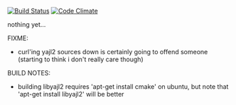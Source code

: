 
[![Build Status](https://travis-ci.org/lamont-granquist/ffi-yajl.png)](https://travis-ci.org/lamont-granquist/ffi-yajl)  [![Code Climate](https://codeclimate.com/github/lamont-granquist/ffi-yajl.png)](https://codeclimate.com/github/lamont-granquist/ffi-yajl)

nothing yet...


FIXME:
  * curl'ing yajl2 sources down is certainly going to offend someone
    (starting to think i don't really care though)

BUILD NOTES:
  - building libyajl2 requires 'apt-get install cmake' on ubuntu, but note
    that 'apt-get install libyajl2' will be better

